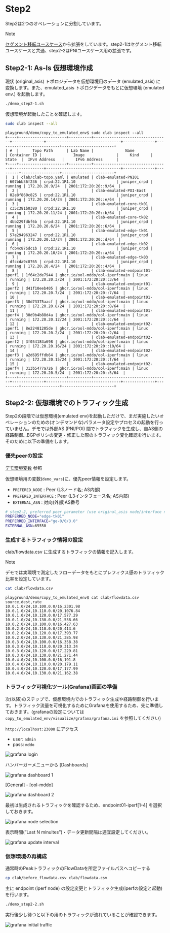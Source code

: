 # Step2
Step2は2つのオペレーションに分割しています。

> [!NOTE]
> [セグメント移転ユースケース](../move_seg/introduction.md)から拡張をしています。step2-1はセグメント移転ユースケースと共通、step2-2はPNIユースケース用の拡張です。

## Step2-1: **As-Is 仮想環境作成**

現状 (original_asis) トポロジデータを仮想環境用のデータ (emulated_asis) に変換します。また、emulated_asis トポロジデータをもとに仮想環境 (emulated env.) を起動します。

```bash
./demo_step2-1.sh
```

仮想環境が起動したことを確認します。

```bash
sudo clab inspect --all
```

```
playground/demo/copy_to_emulated_env$ sudo clab inspect --all
+----+---------------------+----------+---------------------------------+--------------+---------------------------------+--------------+---------+-----------------+-----------------------+
| #  |      Topo Path      | Lab Name |              Name               | Container ID |              Image              |     Kind     |  State  |  IPv4 Address   |     IPv6 Address      |
+----+---------------------+----------+---------------------------------+--------------+---------------------------------+--------------+---------+-----------------+-----------------------+
|  1 | clab/clab-topo.yaml | emulated | clab-emulated-PNI01             | 607bbb36f236 | crpd:22.1R1.10                  | juniper_crpd | running | 172.20.20.9/24  | 2001:172:20:20::9/64  |
|  2 |                     |          | clab-emulated-POI-East          | 02e8f860c825 | crpd:22.1R1.10                  | juniper_crpd | running | 172.20.20.14/24 | 2001:172:20:20::e/64  |
|  3 |                     |          | clab-emulated-core-tk01         | c35c381b0380 | crpd:22.1R1.10                  | juniper_crpd | running | 172.20.20.11/24 | 2001:172:20:20::b/64  |
|  4 |                     |          | clab-emulated-core-tk02         | 4bb229fdbf6b | crpd:22.1R1.10                  | juniper_crpd | running | 172.20.20.6/24  | 2001:172:20:20::6/64  |
|  5 |                     |          | clab-emulated-edge-tk01         | 57e294963247 | crpd:22.1R1.10                  | juniper_crpd | running | 172.20.20.13/24 | 2001:172:20:20::d/64  |
|  6 |                     |          | clab-emulated-edge-tk02         | fcb4c875dc1b | crpd:22.1R1.10                  | juniper_crpd | running | 172.20.20.10/24 | 2001:172:20:20::a/64  |
|  7 |                     |          | clab-emulated-edge-tk03         | dfccda9c0765 | crpd:22.1R1.10                  | juniper_crpd | running | 172.20.20.4/24  | 2001:172:20:20::4/64  |
|  8 |                     |          | clab-emulated-endpoint01-iperf1 | 1f64c2de7944 | ghcr.io/ool-mddo/ool-iperf:main | linux        | running | 172.20.20.3/24  | 2001:172:20:20::3/64  |
|  9 |                     |          | clab-emulated-endpoint01-iperf2 | d41f10eeb405 | ghcr.io/ool-mddo/ool-iperf:main | linux        | running | 172.20.20.7/24  | 2001:172:20:20::7/64  |
| 10 |                     |          | clab-emulated-endpoint01-iperf3 | 38d73375aacf | ghcr.io/ool-mddo/ool-iperf:main | linux        | running | 172.20.20.8/24  | 2001:172:20:20::8/64  |
| 11 |                     |          | clab-emulated-endpoint01-iperf4 | 30d9b4b88d4a | ghcr.io/ool-mddo/ool-iperf:main | linux        | running | 172.20.20.12/24 | 2001:172:20:20::c/64  |
| 12 |                     |          | clab-emulated-endpoint02-iperf1 | 8e22481205de | ghcr.io/ool-mddo/ool-iperf:main | linux        | running | 172.20.20.2/24  | 2001:172:20:20::2/64  |
| 13 |                     |          | clab-emulated-endpoint02-iperf2 | 3f054184a698 | ghcr.io/ool-mddo/ool-iperf:main | linux        | running | 172.20.20.16/24 | 2001:172:20:20::10/64 |
| 14 |                     |          | clab-emulated-endpoint02-iperf3 | a2d695ffdb64 | ghcr.io/ool-mddo/ool-iperf:main | linux        | running | 172.20.20.15/24 | 2001:172:20:20::f/64  |
| 15 |                     |          | clab-emulated-endpoint02-iperf4 | 313b5477a726 | ghcr.io/ool-mddo/ool-iperf:main | linux        | running | 172.20.20.5/24  | 2001:172:20:20::5/64  |
+----+---------------------+----------+---------------------------------+--------------+---------------------------------+--------------+---------+-----------------+-----------------------+
```

## Step2-2: 仮想環境でのトラフィック生成

Step2の段階では仮想環境(emulated env)を起動しただけで、まだ実施したいオペレーションのための(オンデマンドな)パラメータ設定やプロセスの起動を行っていません。デモでは外部AS (PNI/POI) 間でトラフィックを生成し、自AS側の経路制御…BGPポリシの変更・修正した際のトラフィック変化確認を行います。そのために以下の準備をします。

### 優先peerの設定

[デモ環境変数](https://www.notion.so/ec6f52c53adc446f827aea81ce610791?pvs=21) 参照

仮想環境用の変数(`demo_vars`)に、優先peer情報を設定します。

- `PREFERED_NODE` : Peer (L3ノード名; AS内部)
- `PREFERED_INTERFACE` : Peer (L3インタフェース名; AS内部)
- `EXTERNAL_ASN` : 対向(外部)AS番号

```bash
# step2-2, preferred peer parameter (use original_asis node/interface name)
PREFERRED_NODE="edge-tk01"
PREFERRED_INTERFACE="ge-0/0/3.0"
EXTERNAL_ASN=65550
```

### 生成するトラフィック情報の設定

clab/flowdata.csv に生成するトラフィックの情報を記入します。

> [!NOTE]
> デモでは実環境で測定したフローデータをもとにプレフィクス感のトラフィック比率を設定しています。

```bash
cat clab/flowdata.csv
```
```
playground/demo/copy_to_emulated_env$ cat clab/flowdata.csv
source,dest,rate
10.0.1.0/24,10.100.0.0/16,2301.98
10.0.1.0/24,10.110.0.0/20,1076.84
10.0.1.0/24,10.120.0.0/17,577.29
10.0.1.0/24,10.130.0.0/21,538.66
10.0.2.0/24,10.100.0.0/16,427.63
10.0.2.0/24,10.110.0.0/20,413.6
10.0.2.0/24,10.120.0.0/17,393.77
10.0.2.0/24,10.130.0.0/21,385.98
10.0.3.0/24,10.100.0.0/16,358.38
10.0.3.0/24,10.110.0.0/20,313.34
10.0.3.0/24,10.120.0.0/17,229.81
10.0.3.0/24,10.130.0.0/21,271.44
10.0.4.0/24,10.100.0.0/16,191.8
10.0.4.0/24,10.110.0.0/20,179.11
10.0.4.0/24,10.120.0.0/17,177.99
10.0.4.0/24,10.130.0.0/21,162.38
```

### トラフィック可視化ツール(Grafana)画面の準備

次(以降)のステップで、仮想環境内でのトラフィック生成や経路制御を行います。トラフィック流量を可視化するためにGrafanaを使用するため、先に準備しておきます。(grafanaの設定については `copy_to_emulated_env/visualize/grafana/grafana.ini` を参照してください)

`http://localhost:23000` にアクセス

- user: `admin`
- pass: `mddo`

![grafana login](fig/grafana_login.png)

ハンバーガーメニューから [Dashboards]

![grafana dashboard 1](fig/grafana_dashboard1.png)

[General] - [ool-mddo]

![grafana dashboard 2](fig/grafana_dashboard2.png)

最初は生成されるトラフィックを確認するため、endpoint01-iperf[1-4] を選択しておきます。

![grafana node selection](fig/grafana_select_node.png)

表示時間(”Last N minultes”)・データ更新間隔は適宜設定してください。

![grafana update interval](fig/grafana_interval.png)

### 仮想環境の再構成

通常時のPeakトラフィックのFlowDataを所定ファイルパスへコピーする

```bash
cp clab/before_flowdata.csv clab/flowdata.csv
```

主に endpoint (iperf node) の設定変更とトラフィック生成(iperfの設定と起動)を行います。

```bash
./demo_step2-2.sh
```

実行後少し待つと以下の用のトラフィックが流れていることが確認できます。

![grafana initial traffic](fig/grafana_initial_traffic.png)
